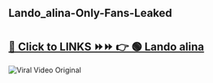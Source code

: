 
 ## Lando_alina-Only-Fans-Leaked

# <h2><a href="https://clipsfans.com/Lando_alina&ref=git">🔗 Click to LINKS ⏩⏩ 👉 🟢 Lando alina </a></h2>

<a href="https://clipsfans.com/Lando_alina&ref=git" rel="nofollow" data-target="animated-image.originalLink"><img src="https://i.ibb.co.com/xMMVF88/686577567.gif" alt="Viral Video Original" style="max-width: 100%; display: inline-block;" data-target="animated-image.originalImage"></a>
